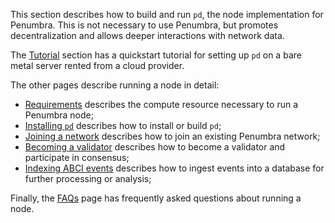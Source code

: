 This section describes how to build and run `pd`, the node implementation for
Penumbra.  This is not necessary to use Penumbra, but promotes decentralization
and allows deeper interactions with network data.

The [Tutorial](./pd/running-node.md) section has a quickstart tutorial for setting up `pd` on a bare metal server rented from a cloud provider.

The other pages describe running a node in detail:

- [Requirements](./pd/requirements.md) describes the compute resource necessary to run a Penumbra node;
- [Installing `pd`](./pd/install.md) describes how to install or build `pd`;
- [Joining a network](./pd/join-network.md) describes how to join an existing Penumbra network;
- [Becoming a validator](./pd/validator.md) describes how to become a validator and participate in consensus;
- [Indexing ABCI events](./pd/validator.md) describes how to ingest events into a database for further processing or analysis;

Finally, the [FAQs](./pd/debugging.md) page has frequently asked questions about running a node.
